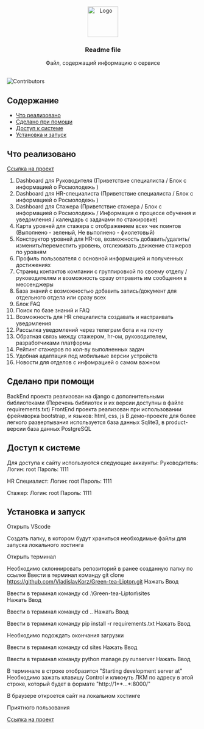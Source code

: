 <br/>
<p align="center">

<p align="center">
  <a href="https://github.com/VladislavKorz/Green-tea-Lipton">
    <img src="https://sun9-79.userapi.com/impg/O5ZAUMnI7j5wmsipnFJ3BCLI5uvzHfLSjHoCww/B58ZB2n_cEc.jpg?size=2048x2048&quality=96&sign=6320979adf8f8a5a882ff1bf84101e8f&type=album" alt="Logo" width="80" height="80">
  </a>

  <h3 align="center">Readme file
</h3>

  <p align="center">
    Файл, содержащий информацию о сервисе
    <br/>
    <br/>
  </p>
</p>

![Contributors](https://img.shields.io/github/contributors/VladislavKorz/Green-tea-Lipton?color=dark-green) 

## Содержание

* [Что реализовано](#about-the-project)
* [Сделано при помощи](#built-with)
* [Доступ к системе](#getting-started)
* [Установка и запуск](#prerequisites)

## Что реализовано
[Ссылка на проект](https://rm.qycode.ru)

1. Dashboard для Руководителя (Приветствие специалиста / Блок с информацией о Росмолодежь )
2. Dashboard для HR-специалиста (Приветствие специалиста / Блок с информацией о Росмолодежь )
3. Dashboard для Стажера (Приветствие стажера / Блок с информацией о Росмолодежь / Информация о процессе обучения и уведомления / календарь с задачами по стажировке)
4. Карта уровней для стажера с отображением всех чек поинтов (Выполнено - зеленый, Не выполнено - фиолетовый)
5. Конструктор уровней для HR-ов, возможность добавить/удалить/изменить/переместить уровень, отслеживать движение стажеров по уровням
6. Профиль пользователя с основной информацией и полученных достижениях
7. Страниц контактов компании с группировкой по своему отделу / руководителям и возможность сразу отправить им сообщения в мессенджеры
8. База знаний с возможностью добавить запись/документ для отдельного отдела или сразу всех
9. Блок FAQ
10. Поиск по базе знаний и FAQ
11. Возможность для HR специалиста создавать и настраивать уведомления
12. Рассылка уведомлений через телеграм бота и на почту
13. Обратная связь между стажером, hr-ом, руководителем, разработчиками платформы
14. Рейтинг стажеров по кол-ву выполненных задач
15. Удобная адаптация под мобильные версии устройств
16. Новости для отделов с инфомрацией о самом важном

## Сделано при помощи

BackEnd проекта реализован на django с дополнительными библиотеками (Перечень библиотек и их версии доступны в файле requirements.txt)
FrontEnd проекта реализован при использовании фреймворка bootstrap, и языков: html, css, js
В демо-проекте для более легкого развертывания используется база данных Sqlite3, в product-версии база данных PostgreSQL

## Доступ к системе


Для доступа к сайту используются следующие аккаунты: Руководитель: Логин: root Пароль: 1111

HR Специалист: Логин: root Пароль: 1111

Стажер: Логин: root Пароль: 1111

## Установка и запуск

Открыть VScode

Создать папку, в котором будут храниться необходимые файлы для запуска локального хостинга

Открыть терминал

Необходимо склоннировать репозиторий в ранее созданную папку по ссылке
Ввести в терминал команду
git clone https://github.com/VladislavKorz/Green-tea-Lipton.git
Нажать Ввод

Ввести в терминал команду
cd .\Green-tea-Lipton\sites\
Нажать Ввод

Ввести в терминал команду
cd ..
Нажать Ввод

Ввести в терминал команду
pip install -r requirements.txt
Нажать Ввод

Необходимо подождать окончания загрузки

Ввести в терминал команду 
cd sites
Нажать Ввод

Ввести в терминал команду 
python manage.py runserver
Нажать Ввод

В терминале в строке отобразится "Starting development server at"
Необходимо зажать клавишу Control и кликнуть ЛКМ по адресу в этой строке, который будет в формате "http://1**.*.*.*:8000/"

В браузере откроется сайт на локальном хостинге

Приятного пользования

[Ссылка на проект](https://rm.qycode.ru)



